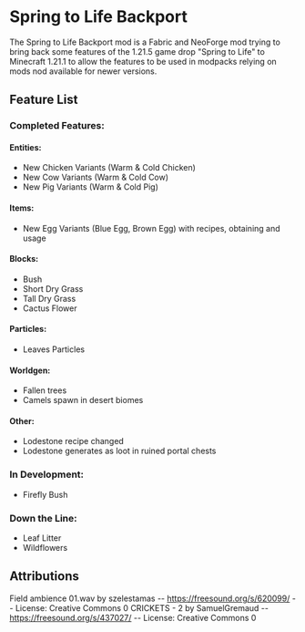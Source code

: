 # Spring to Life Backport

The Spring to Life Backport mod is a Fabric and NeoForge mod trying to bring back some features of the 1.21.5 game
drop "Spring to Life" to Minecraft 1.21.1 to allow the features to be used in modpacks relying on mods nod available for
newer versions.

## Feature List

### Completed Features:

#### Entities:
- New Chicken Variants (Warm & Cold Chicken)
- New Cow Variants (Warm & Cold Cow)
- New Pig Variants (Warm & Cold Pig)

#### Items:
- New Egg Variants (Blue Egg, Brown Egg) with recipes, obtaining and usage

#### Blocks:
- Bush
- Short Dry Grass
- Tall Dry Grass
- Cactus Flower

#### Particles:
- Leaves Particles

#### Worldgen:
- Fallen trees
- Camels spawn in desert biomes

#### Other:
- Lodestone recipe changed
- Lodestone generates as loot in ruined portal chests

### In Development:
- Firefly Bush

### Down the Line:
- Leaf Litter
- Wildflowers

## Attributions
Field ambience 01.wav by szelestamas -- https://freesound.org/s/620099/ -- License: Creative Commons 0
CRICKETS - 2 by SamuelGremaud -- https://freesound.org/s/437027/ -- License: Creative Commons 0